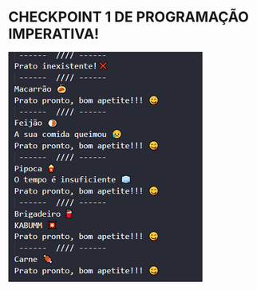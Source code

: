 # CHECKPOINT 1 DE PROGRAMAÇÃO IMPERATIVA!

![exemplo](https://github.com/mau-sampaio/menu-microondas/blob/0be809c331c2ae644088d74fa1a9ed2b29aea7b6/exemplo.PNG)
